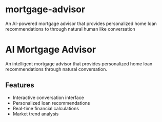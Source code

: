 # mortgage-advisor
An AI-powered mortgage advisor that provides personalized home loan recommendations to through natural human like conversation

# AI Mortgage Advisor

An intelligent mortgage advisor that provides personalized home loan recommendations through natural conversation.

## Features
- Interactive conversation interface
- Personalized loan recommendations
- Real-time financial calculations
- Market trend analysis
